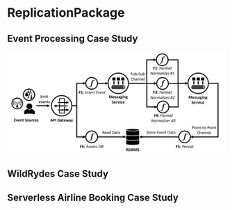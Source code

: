 # ReplicationPackage

## Event Processing Case Study
![Event Processing Case Study Architecture](/images/EventProcessing.png)

## WildRydes Case Study

## Serverless Airline Booking Case Study
